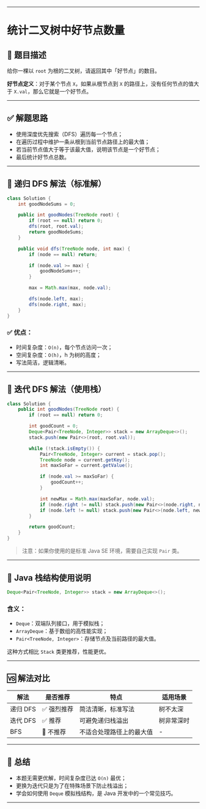 ------

# 统计二叉树中好节点数量

## 🧠 题目描述

给你一棵以 `root` 为根的二叉树，请返回其中「好节点」的数目。

**好节点定义**：对于某个节点 `X`，如果从根节点到 `X` 的路径上，没有任何节点的值大于 `X.val`，那么它就是一个好节点。

------

## ✅ 解题思路

- 使用深度优先搜索（DFS）遍历每一个节点；
- 在遍历过程中维护一条从根到当前节点路径上的最大值；
- 若当前节点值大于等于该最大值，说明该节点是一个好节点；
- 最后统计好节点总数。

------

## 🧩 递归 DFS 解法（标准解）

```java
class Solution {
    int goodNodeSums = 0;

    public int goodNodes(TreeNode root) {
        if (root == null) return 0;
        dfs(root, root.val);
        return goodNodeSums;
    }

    public void dfs(TreeNode node, int max) {
        if (node == null) return;

        if (node.val >= max) {
            goodNodeSums++;
        }

        max = Math.max(max, node.val);

        dfs(node.left, max);
        dfs(node.right, max);
    }
}
```

### ✅ 优点：

- 时间复杂度：`O(n)`，每个节点访问一次；
- 空间复杂度：`O(h)`，h 为树的高度；
- 写法简洁，逻辑清晰。

------

## 🔁 迭代 DFS 解法（使用栈）

```java
class Solution {
    public int goodNodes(TreeNode root) {
        if (root == null) return 0;

        int goodCount = 0;
        Deque<Pair<TreeNode, Integer>> stack = new ArrayDeque<>();
        stack.push(new Pair<>(root, root.val));

        while (!stack.isEmpty()) {
            Pair<TreeNode, Integer> current = stack.pop();
            TreeNode node = current.getKey();
            int maxSoFar = current.getValue();

            if (node.val >= maxSoFar) {
                goodCount++;
            }

            int newMax = Math.max(maxSoFar, node.val);
            if (node.right != null) stack.push(new Pair<>(node.right, newMax));
            if (node.left != null) stack.push(new Pair<>(node.left, newMax));
        }

        return goodCount;
    }
}
```

> 注意：如果你使用的是标准 Java SE 环境，需要自己实现 `Pair` 类。

------

## 📘 Java 栈结构使用说明

```java
Deque<Pair<TreeNode, Integer>> stack = new ArrayDeque<>();
```

### 含义：

- `Deque`：双端队列接口，用于模拟栈；
- `ArrayDeque`：基于数组的高性能实现；
- `Pair<TreeNode, Integer>`：存储节点及当前路径的最大值。

这种方式相比 `Stack` 类更推荐，性能更优。

------

## 🆚 解法对比

| 解法     | 是否推荐   | 特点                     | 适用场景   |
| -------- | ---------- | ------------------------ | ---------- |
| 递归 DFS | ✅ 强烈推荐 | 简洁清晰，标准写法       | 树不太深   |
| 迭代 DFS | ✅ 推荐     | 可避免递归栈溢出         | 树非常深时 |
| BFS      | 🚫 不推荐   | 不适合处理路径上的最大值 | -          |

------

## 📌 总结

- 本题无需更优解，时间复杂度已达 `O(n)` 最优；
- 更换为迭代只是为了在特殊场景下防止栈溢出；
- 学会如何使用 `Deque` 模拟栈结构，是 Java 开发中的一个常见技巧。

------

